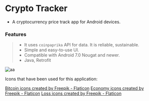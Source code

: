 # Crypto Tracker
- A cryptocurrency price track app for Android devices.
### Features

>- It uses `coinpaprika` API for data. It is reliable, sustainable.
>-  Simple and easy-to-use UI.
>- Compatible with Android 7.0 Nougat and newer.
>- Java, Retrofit

![aa](https://user-images.githubusercontent.com/76487772/222257539-ee66373f-21e8-4fbd-9a04-ed5136d9f551.png)


Icons that have been used for this application:

<a href="https://www.flaticon.com/free-icons/bitcoin" title="bitcoin icons">Bitcoin icons created by Freepik - Flaticon</a>
<a href="https://www.flaticon.com/free-icons/economy" title="economy icons">Economy icons created by Freepik - Flaticon</a>
<a href="https://www.flaticon.com/free-icons/loss" title="loss icons">Loss icons created by Freepik - Flaticon</a>
